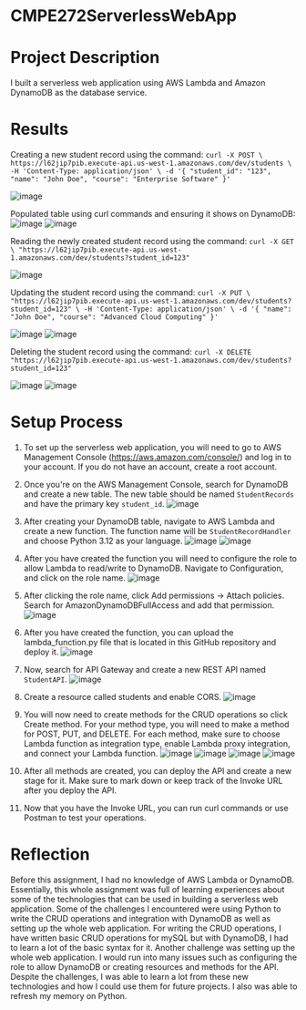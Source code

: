 # CMPE272ServerlessWebApp

# Project Description
I built a serverless web application using AWS Lambda and Amazon DynamoDB as the database service.

# Results
Creating a new student record using the command:
` curl -X POST \
  https://l62jip7pib.execute-api.us-west-1.amazonaws.com/dev/students \
  -H 'Content-Type: application/json' \
  -d '{ "student_id": "123", "name": "John Doe", "course": "Enterprise Software" }'
 `
 
![image](https://github.com/user-attachments/assets/4003fc85-4ee6-43a9-afa8-6c567655e27d)

Populated table using curl commands and ensuring it shows on DynamoDB:
![image](https://github.com/user-attachments/assets/924d7b95-aaf5-4ad3-97ee-a47a5929dd00)
![image](https://github.com/user-attachments/assets/b2cff561-a65c-4c97-bb5c-acf4a44fd024)

Reading the newly created student record using the command:
`curl -X GET \ "https://l62jip7pib.execute-api.us-west-1.amazonaws.com/dev/students?student_id=123"`

![image](https://github.com/user-attachments/assets/6b6b30b7-67c8-44dc-a9aa-579e885ea606)

Updating the student record using the command:
` curl -X PUT \ 
  "https://l62jip7pib.execute-api.us-west-1.amazonaws.com/dev/students?student_id=123" \
  -H 'Content-Type: application/json' \
  -d '{ "name": "John Doe", "course": "Advanced Cloud Computing" }'
`

![image](https://github.com/user-attachments/assets/8db0342d-2af8-450c-b597-88098c66798d)
![image](https://github.com/user-attachments/assets/de580167-a0b5-4a9c-9a0f-5211e756c58f)


Deleting the student record using the command:
`curl -X DELETE "https://l62jip7pib.execute-api.us-west-1.amazonaws.com/dev/students?student_id=123"`

![image](https://github.com/user-attachments/assets/9ffb31c5-b140-4726-8f93-c819d932ca8f)
![image](https://github.com/user-attachments/assets/1388629d-0210-4017-8abb-8bac533d4726)

# Setup Process 
1) To set up the serverless web application, you will need to go to AWS Management Console (https://aws.amazon.com/console/) and log in to your account. If you do not have an account, create a root account. 

2) Once you're on the AWS Management Console, search for DynamoDB and create a new table. The new table should be named `StudentRecords` and have the primary key `student_id`.
![image](https://github.com/user-attachments/assets/7eb821ab-09ad-44fc-89a8-6bfe79db71fe)

3) After creating your DynamoDB table, navigate to AWS Lambda and create a new function. The function name will be `StudentRecordHandler` and choose Python 3.12 as your language. 
![image](https://github.com/user-attachments/assets/41840286-a5b6-4eb3-a748-a14b391018cd)
![image](https://github.com/user-attachments/assets/7a0a5bf3-0881-49b9-be41-ddda0e3ebc5b)

4) After you have created the function you will need to configure the role to allow Lambda to read/write to DynamoDB. Navigate to Configuration, and click on the role name.
![image](https://github.com/user-attachments/assets/66337903-b853-4589-b7bc-742c8853e56a)

6) After clicking the role name, click Add permissions -> Attach policies. Search for AmazonDynamoDBFullAccess and add that permission.
![image](https://github.com/user-attachments/assets/69807b2a-cb8f-4138-a22d-ec6142ae9133)

7) After you have created the function, you can upload the lambda_function.py file that is located in this GitHub repository and deploy it.
![image](https://github.com/user-attachments/assets/5230732d-4f39-44bf-b593-f6f43e18abe8)

8) Now, search for API Gateway and create a new REST API named `StudentAPI`.
![image](https://github.com/user-attachments/assets/2795624e-de80-4ce0-8c5b-7453429437ed)

9) Create a resource called students and enable CORS.
![image](https://github.com/user-attachments/assets/e7e33145-fc2c-48b0-8b44-d8afdc6243e8)

10) You will now need to create methods for the CRUD operations so click Create method. For your method type, you will need to make a method for POST, PUT, and DELETE. For each method, make sure to choose Lambda function as integration type, enable Lambda proxy integration, and connect your Lambda function.
![image](https://github.com/user-attachments/assets/6ffc6c58-6e8f-4259-a04e-d489a0fe4de6)
![image](https://github.com/user-attachments/assets/74ad18e7-34fd-4f4e-9d21-40e3953ba6a2)
![image](https://github.com/user-attachments/assets/675e75a9-b3a0-4d92-aefb-56fa09163ab8)
![image](https://github.com/user-attachments/assets/d9beab15-aad7-46a0-b605-f401b139cc28)

11) After all methods are created, you can deploy the API and create a new stage for it. Make sure to mark down or keep track of the Invoke URL after you deploy the API.
    
13) Now that you have the Invoke URL, you can run curl commands or use Postman to test your operations.

# Reflection
Before this assignment, I had no knowledge of AWS Lambda or DynamoDB. Essentially, this whole assignment was full of learning experiences about some of the technologies that can be used in building a serverless web application. Some of the challenges I encountered were using Python to write the CRUD operations and integration with DynamoDB as well as setting up the whole web application. For writing the CRUD operations, I have written basic CRUD operations for mySQL but with DynamoDB, I had to learn a lot of the basic syntax for it. Another challenge was setting up the whole web application. I would run into many issues such as configuring the role to allow DynamoDB or creating resources and methods for the API. Despite the challenges, I was able to learn a lot from these new technologies and how I could use them for future projects. I also was able to refresh my memory on Python.
